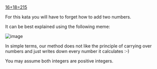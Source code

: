 [16+18=215](https://www.codewars.com/kata/5effa412233ac3002a9e471d)

For this kata you will have to forget how to add two numbers.

It can be best explained using the following meme:

![image](https://github.com/jazi29/codewars/assets/79010812/191a12b4-b95b-4cab-ad3a-5bcbc02bacde)

In simple terms, our method does not like the principle of carrying over numbers and just writes down every number it calculates :-)

You may assume both integers are positive integers.
